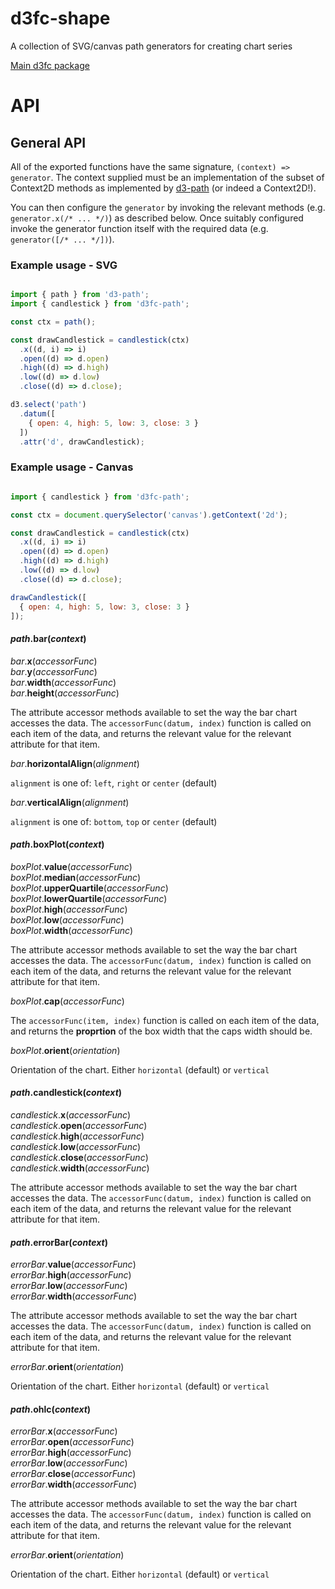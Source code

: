 # d3fc-shape

A collection of SVG/canvas path generators for creating chart series

[Main d3fc package](https://github.com/ScottLogic/d3fc)

# API

## General API

All of the exported functions have the same signature, `(context) => generator`. The context supplied must be an implementation of the subset of Context2D methods as implemented by [d3-path](https://github.com/d3/d3-path) (or indeed a Context2D!).

You can then configure the `generator` by invoking the relevant methods (e.g. `generator.x(/* ... */)`) as described below. Once suitably configured invoke the generator function itself with the required data (e.g. `generator([/* ... */])`).

### Example usage - SVG

```javascript

import { path } from 'd3-path';
import { candlestick } from 'd3fc-path';

const ctx = path();

const drawCandlestick = candlestick(ctx)
  .x((d, i) => i)
  .open((d) => d.open)
  .high((d) => d.high)
  .low((d) => d.low)
  .close((d) => d.close);

d3.select('path')
  .datum([
    { open: 4, high: 5, low: 3, close: 3 }
  ])
  .attr('d', drawCandlestick);

```

### Example usage - Canvas

```javascript

import { candlestick } from 'd3fc-path';

const ctx = document.querySelector('canvas').getContext('2d');

const drawCandlestick = candlestick(ctx)
  .x((d, i) => i)
  .open((d) => d.open)
  .high((d) => d.high)
  .low((d) => d.low)
  .close((d) => d.close);

drawCandlestick([
  { open: 4, high: 5, low: 3, close: 3 }
]);

```


#### *path*.**bar**(*context*)

*bar*.**x**(*accessorFunc*)  
*bar*.**y**(*accessorFunc*)  
*bar*.**width**(*accessorFunc*)  
*bar*.**height**(*accessorFunc*)  

The attribute accessor methods available to set the way the bar chart accesses the data.
The `accessorFunc(datum, index)` function is called on each item of the data, and returns
the relevant value for the relevant attribute for that item.

*bar*.**horizontalAlign**(*alignment*)  

`alignment` is one of: `left`, `right` or `center` (default)

*bar*.**verticalAlign**(*alignment*)  

`alignment` is one of: `bottom`, `top` or `center` (default)


#### *path*.**boxPlot**(*context*)

*boxPlot*.**value**(*accessorFunc*)  
*boxPlot*.**median**(*accessorFunc*)  
*boxPlot*.**upperQuartile**(*accessorFunc*)  
*boxPlot*.**lowerQuartile**(*accessorFunc*)  
*boxPlot*.**high**(*accessorFunc*)  
*boxPlot*.**low**(*accessorFunc*)  
*boxPlot*.**width**(*accessorFunc*)  

The attribute accessor methods available to set the way the bar chart accesses the data.
The `accessorFunc(datum, index)` function is called on each item of the data, and returns
the relevant value for the relevant attribute for that item.

*boxPlot*.**cap**(*accessorFunc*)  

The `accessorFunc(item, index)` function is called on each item of the data, and returns
the **proprtion** of the box width that the caps width should be.

*boxPlot*.**orient**(*orientation*)  

Orientation of the chart. Either `horizontal` (default) or `vertical`


#### *path*.**candlestick**(*context*)

*candlestick*.**x**(*accessorFunc*)  
*candlestick*.**open**(*accessorFunc*)  
*candlestick*.**high**(*accessorFunc*)  
*candlestick*.**low**(*accessorFunc*)  
*candlestick*.**close**(*accessorFunc*)  
*candlestick*.**width**(*accessorFunc*)  

The attribute accessor methods available to set the way the bar chart accesses the data.
The `accessorFunc(datum, index)` function is called on each item of the data, and returns
the relevant value for the relevant attribute for that item.


#### *path*.**errorBar**(*context*)

*errorBar*.**value**(*accessorFunc*)  
*errorBar*.**high**(*accessorFunc*)  
*errorBar*.**low**(*accessorFunc*)  
*errorBar*.**width**(*accessorFunc*)  

The attribute accessor methods available to set the way the bar chart accesses the data.
The `accessorFunc(datum, index)` function is called on each item of the data, and returns
the relevant value for the relevant attribute for that item.

*errorBar*.**orient**(*orientation*)  

Orientation of the chart. Either `horizontal` (default) or `vertical`


#### *path*.**ohlc**(*context*)

*errorBar*.**x**(*accessorFunc*)  
*errorBar*.**open**(*accessorFunc*)  
*errorBar*.**high**(*accessorFunc*)  
*errorBar*.**low**(*accessorFunc*)  
*errorBar*.**close**(*accessorFunc*)  
*errorBar*.**width**(*accessorFunc*)  

The attribute accessor methods available to set the way the bar chart accesses the data.
The `accessorFunc(datum, index)` function is called on each item of the data, and returns
the relevant value for the relevant attribute for that item.

*errorBar*.**orient**(*orientation*)  

Orientation of the chart. Either `horizontal` (default) or `vertical`
